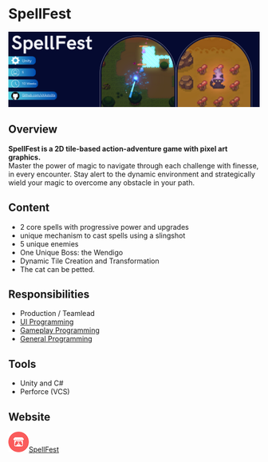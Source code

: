 # SpellFest
[![SpellFest Banner](ReadMe/SpellFest_Banner.png 'Github')](https://github.com/xXAstolXx)

## Overview 
**SpellFest is a 2D tile-based action-adventure game with pixel art graphics.**
<br>
Master the power of magic to navigate through each challenge with finesse,
in every encounter. Stay alert to the dynamic environment
and strategically wield your magic to overcome any obstacle in your path.
## Content 
- 2 core spells with progressive power and upgrades
- unique mechanism to cast spells using a slingshot
- 5 unique enemies
- One Unique Boss: the Wendigo
- Dynamic Tile Creation and Transformation
- The cat can be petted.
## Responsibilities 
- Production / Teamlead
- [UI Programming](https://github.com/xXAstolXx/SpellFest/tree/main/Assets/Scripts/UI)
- [Gameplay Programming](https://github.com/xXAstolXx/SpellFest/tree/main/Assets/Scripts/StageObjects)
- [General Programming](https://github.com/xXAstolXx/SpellFest/tree/main/Assets/Scripts/NPC)

## Tools
- Unity and C#
- Perforce (VCS)
## Website 
![Itch.io Icon](ReadMe/itch.io_icon.png)[SpellFest](https://s4g.itch.io/spellfest)
